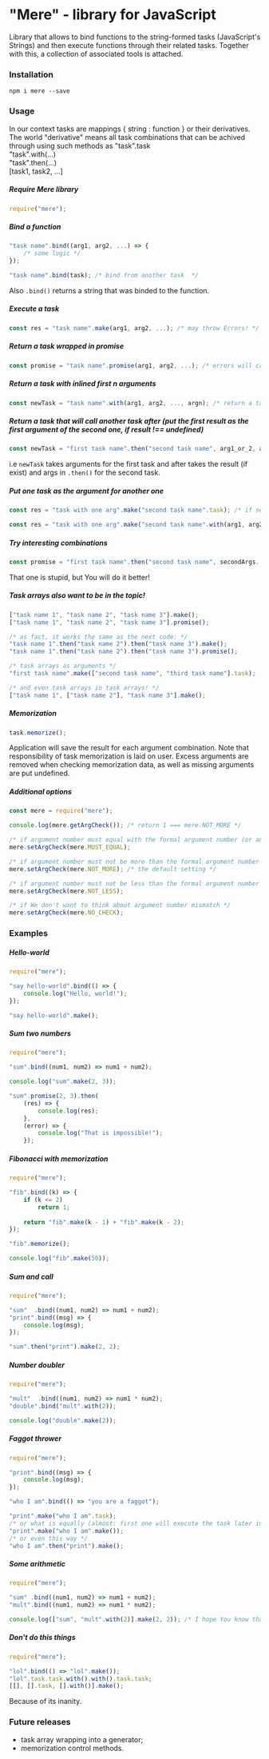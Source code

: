 # "Mere" - library for JavaScript

Library that allows to bind functions to the string-formed tasks (JavaScript's Strings) and then execute functions through their related tasks.
Together with this, a collection of associated tools is attached. 

### Installation

```
npm i mere --save
```

### Usage

In our context tasks are mappings { string : function } or their derivatives.
The world "derivative" means all task combinations that can be achived through using such methods as
    "task".task  
    "task".with(...)  
    "task".then(...)  
    [task1, task2, ...]  

##### Require Mere library

```javascript
require("mere");
```

##### Bind a function

```javascript
"task name".bind((arg1, arg2, ...) => {
	/* some logic */
});

"task name".bind(task); /* bind from another task  */
```

Also `.bind()` returns a string that was binded to the function.

##### Execute a task

```javascript
const res = "task name".make(arg1, arg2, ...); /* may throw Errors! */
```

##### Return a task wrapped in promise

```javascript
const promise = "task name".promise(arg1, arg2, ...); /* errors will call the promise's reject branch! */
```

##### Return a task with inlined first n arguments

```javascript
const newTask = "task name".with(arg1, arg2, ..., argn); /* return a task with last input arguments starts from n+1 */
```

##### Return a task that will call another task after (put the first result as the first argument of the second one, if result !== undefined)

```javascript
const newTask = "first task name".then("second task name", arg1_or_2, arg2_or_3, ...); /* return a chained task with no input arguments for the first one */
```

i.e `newTask` takes arguments for the first task and after takes the result (if exist) and args in `.then()` for the second task.

##### Put one task as the argument for another one

```javascript
const res = "task with one arg".make("second task name".task); /* if second task has no arguments */

const res = "task with one arg".make("second task name".with(arg1, arg2, ...)); /* otherwise */
```

##### Try interesting combinations

```javascript
const promise = "first task name".then("second task name", secondArgs...).with(firstArgs...).promise(lastargs...);
```

That one is stupid, but You will do it better!

##### Task arrays also want to be in the topic!

```javascript
["task name 1", "task name 2", "task name 3"].make();
["task name 1", "task name 2", "task name 3"].promise();

/* as fact, it works the same as the next code: */
"task name 1".then("task name 2").then("task name 3").make();
"task name 1".then("task name 2").then("task name 3").promise();

/* task arrays as arguments */
"first task name".make(["second task name", "third task name"].task);

/* and even task arrays in task arrays! */
["task name 1", ["task name 2"], "task name 3"].make();
```

##### Memorization

```javascript
task.memorize();
```

Application will save the result for each argument combination. Note that responsibility of task memorization is laid on user.
Excess arguments are removed when checking memorization data, as well as missing arguments are put undefined.

##### Additional options

```javascript
const mere = require("mere");

console.log(mere.getArgCheck()); /* return 1 === mere.NOT_MORE */

/* if argument number must equal with the formal argument number (or an Error occured) */
mere.setArgCheck(mere.MUST_EQUAL);

/* if argument number must not be more than the formal argument number (or an Error occured) */
mere.setArgCheck(mere.NOT_MORE); /* the default setting */

/* if argument number must not be less than the formal argument number (or an Error occured) */
mere.setArgCheck(mere.NOT_LESS);

/* if We don't want to think about argument number mismatch */
mere.setArgCheck(mere.NO_CHECK);
```

### Examples

##### Hello-world

```javascript
require("mere");

"say hello-world".bind(() => {
	console.log("Hello, world!");
});

"say hello-world".make();
```

##### Sum two numbers

```javascript
require("mere");

"sum".bind((num1, num2) => num1 + num2);

console.log("sum".make(2, 3));

"sum".promise(2, 3).then(
	(res) => {
    	console.log(res);
    },
    (error) => {
		console.log("That is impossible!");
    });
```

##### Fibonacci with memorization

```javascript
require("mere");

"fib".bind((k) => {
	if (k <= 2)
		return 1;
	
	return "fib".make(k - 1) + "fib".make(k - 2);
});

"fib".memorize();

console.log("fib".make(50));
```

##### Sum and call

```javascript
require("mere");

"sum"  .bind((num1, num2) => num1 + num2);
"print".bind((msg) => {
	console.log(msg);
});

"sum".then("print").make(2, 2);
```

##### Number doubler

```javascript
require("mere");

"mult"  .bind((num1, num2) => num1 * num2);
"double".bind("mult".with(2));

console.log("double".make(2));
```

##### Faggot thrower

```javascript
require("mere");

"print".bind((msg) => {
	console.log(msg);
});

"who I am".bind(() => "you are a faggot");

"print".make("who I am".task);
/* or what is equally (almost: first one will execute the task later in some cases): */
"print".make("who I am".make());
/* or even this way */
"who I am".then("print").make();
```

##### Some arithmetic

```javascript
require("mere");

"sum" .bind((num1, num2) => num1 + num2);
"mult".bind((num1, num2) => num1 * num2);

console.log(["sum", "mult".with(2)].make(2, 2)); /* I hope You know that is eight */
```

##### Don't do this things

```javascript
require("mere");

"lol".bind(() => "lol".make());
"lol".task.task.with().with().task.task;
[[], [].task, [].with()].make();

```

Because of its inanity.

### Future releases

- task array wrapping into a generator;
- memorization control methods.